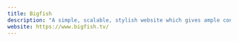```yaml
---
title: Bigfish
description: "A simple, scalable, stylish website which gives ample control to the designers to populate at their heart's content."
website: https://www.bigfish.tv/
---
```

